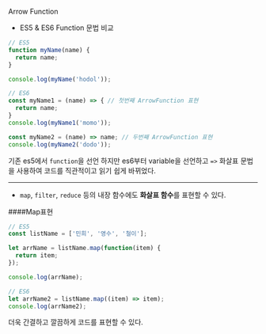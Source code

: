 Arrow Function

- ES5 & ES6 Function 문법 비교

````javascript
// ES5
function myName(name) {
  return name;
}

console.log(myName('hodol'));
````
````javascript
// ES6
const myName1 = (name) => { // 첫번째 ArrowFunction 표현
  return name;
}
console.log(myName1('momo'));

const myName2 = (name) => name; // 두번째 ArrowFunction 표현
console.log(myName2('dodo'));
````

기존 es5에서 `function`을 선언 하지만 es6부터 variable을 선언하고 `=>` 화살표 문법을 사용하여
코드를 직관적이고 읽기 쉽게 바뀌었다.

---

- `map`, `filter`, `reduce` 등의 내장 함수에도 **화살표 함수**를 표현할 수 있다.

####Map표현
````javascript
// ES5
const listName = ['민희', '영수', '철이'];

let arrName = listName.map(function(item) {
  return item;
});

console.log(arrName);
````

````javascript
// ES6
let arrName2 = listName.map((item) => item);
console.log(arrName2);
````
더욱 간결하고 깔끔하게 코드를 표현할 수 있다.